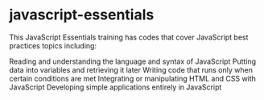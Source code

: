 # javascript-essentials

This JavaScript Essentials training has codes that cover JavaScript best practices topics including:

Reading and understanding the language and syntax of JavaScript
Putting data into variables and retrieving it later
Writing code that runs only when certain conditions are met
Integrating or manipulating HTML and CSS with JavaScript
Developing simple applications entirely in JavaScript
